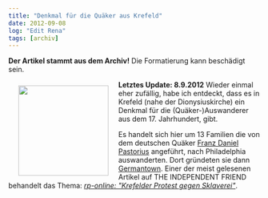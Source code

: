 ```yaml
---
title: "Denkmal für die Quäker aus Krefeld"
date: 2012-09-08
log: "Edit Rena"
tags: [archiv]
---
```

**Der Artikel stammt aus dem Archiv!** Die Formatierung kann beschädigt sein.

**Letztes Update: 8.9.2012**
<a href="http://de.wikipedia.org/wiki/Datei:Denkmal-auswanderer-krefeld.jpg">
<img src="http://www.the-independent-friend.de/files/Denkmal-auswanderer-krefeld.jpg"  width="180" height="180"  align="left"  vspace="10" hspace="20" /></a>
Wieder einmal eher zufällig, habe ich entdeckt, dass es in Krefeld (nahe der Dionysiuskirche) ein Denkmal für die (Quäker-)Auswanderer aus dem 17. Jahrhundert, gibt.
<!--break-->
Es handelt sich hier um 13 Familien die von dem deutschen Quäker  <a href="http://de.wikipedia.org/wiki/Franz_Daniel_Pastorius">Franz Daniel Pastorius</a> angeführt, nach Philadelphia auswanderten. Dort gründeten sie dann <a href="http://de.wikipedia.org/wiki/Germantown">Germantown</a>. Einer der meist gelesenen Artikel auf  THE INDEPENDENT FRIEND behandelt das Thema: <i><a href="">rp-online: "Krefelder Protest gegen Sklaverei"</a></i>.
